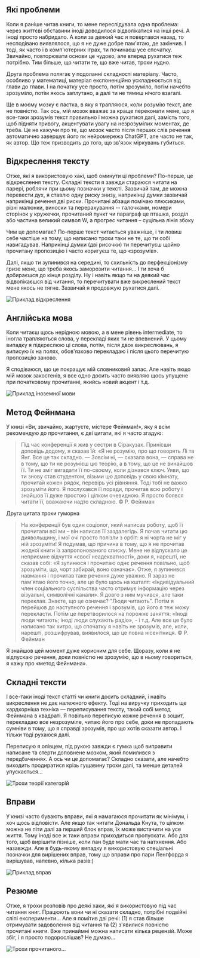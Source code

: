 ## Які проблеми

Коли я раніше читав книги, то мене переслідувала одна проблема: через життєві обставини іноді доводилося відволікатися на інші речі. А іноді просто набридало. А коли за деякий час я повертався назад, то несподівано виявлялося, що я не дуже добре пам'ятаю, де закінчив. І тоді, як часто і в комп'ютерних іграх, ти починаєш усе спочатку. Звичайно, повторювати основи це чудово, але вперед рухатися теж потрібно. Тим більше, що читати те, що вже читав, трохи нудно.

Друга проблема полягає у подоланні складності матеріалу. Часто, особливо у математиці, матеріал експоненційно ускладнюється від глави до глави. І на початку усе просто, потім зрозуміло, потім начебто зрозуміло, потім якось заплутано, а далі ти не тямиш нічого взагалі.

Ще в моєму мозку є пастка, в яку я трапляюся, коли розумію текст, але не повністю. Так ось, мій мозок вважає за краще переконати мене, що я все-таки зрозумів текст правильно і можна рухатися далі, замість того, щоб підняти тривогу, акцентувати увагу на незрозумілих моментах, де треба. Це не кажучи про те, що мозок часто після перших слів речення автоматично завершує його як нейромережа ChatGPT, але часто не так, як автор. Що теж призводить до того, що зв'язок міркувань губиться.

## Відкреслення тексту

Отже, які я використовую хакі, щоб оминути ці проблеми? По-перше, це відкреслення тексту. Складні тексти я завжди стараюся читати на парері, роблячи при цьому позначки у тексті. Зазвичай там, де можна перевести дух, я ставлю одну риску знизу, наприкінці думки зазвичай наприкінці речення дві риски. Прочитані абзаци помічаю плюсиками, різні малюнки, виноски та перерахування -- галочками, номери сторінок у кружечки, прочитаний пункт чи параграф це пташка, розділ або частина великий символ W, а прогрес читання – суцільна лінія збоку

Чим це допомагає? По-перше текст читається уважніше, і ти ловиш себе частіше на тому, що написано трохи таки не те, що ти собі навигадував. Наприкінці думки (дві рисочки) ти перечитуєш щойно прочитану пропозицію і часто коригуєш те, що «зрозумів».

Далі, якщо ти зупинився на середині, то схильність до перфекціонізму гризе мене, що треба якось заморозити читання... І ти хоча б добираєшся до кінця розділу. Ну і навіть якщо ти на деякий час відволікаєшся від читання, то перечитувати вже викреслений текст мене якось не тягне. Зазвичай я продовжую рухатися далі.

![Приклад відкреслення](https://raw.githubusercontent.com/mblog-dev/imgs/main/2024/02/reading-books-01.jpg)

## Англійська мова

Коли читаєш щось нерідною мовою, а в мене рівень intermediate, то іногла трапляються слова, у перекладі яких ти не впевнений. У цьому випадку я підкреслюю ці слова, потім, після двох викреслювань, я виписую їх на полях, обов'язково перекладаю і після цього перечитую пропозицію заново.

Я сподіваюся, що це покращує мій словниковий запас. Але навіть якщо мій мозок закостенів, я все одно досить часто виявляю щось упущене при початковому прочитанні, якийсь новий акцент і т.д.

![Приклад іноземної мови](https://raw.githubusercontent.com/mblog-dev/imgs/main/2024/02/reading-books-02.jpg)

## Метод Фейнмана

У книзі «Ви, звичайно, жартуєте, містере Фейнман!», яку я всім рекомендую до прочитання, є дві цитати, які я часто згадую:

> Під час конференції я жив у сестри в Сіракузах. Принісши доповідь додому, я сказав їй: «Я не розумію, про що говорять Лі та Янг. Все це так складно.
— Зовсім ні, — сказала вона, — справа не в тому, що ти не розумієш цю теорію, а в тому, що це не винайшов її. Ти не зміг вигадати її по-своєму, коли дізнався ключ. Уяви, що ти знову став студентом, візьми цю доповідь у свою кімнату, прочитай кожен рядок, перевірь усі рівняння. Тоді тобі не важко зрозуміти його.
> Я послухався її поради, прочитав всю роботу і знайшов її дуже простою і цілком очевидною. Я просто боявся читати її, вважаючи надто складною.
> © Р. Фейнман

Друга цитата трохи гуморна

> На конференції був один соціолог, який написав роботу, щоб її прочитали всі ми – він написав її заздалегідь. Я почав читати цю диявольщину, і мої очі просто полізли з орбіт: я ні чорта не міг у ній зрозуміти! Я подумав, що причина в тому, що я не прочитав жодної книги із запропонованого списку. Мене не відпускало це неприємне відчуття «своєї неадекватності», доки я, нарешті, не сказав собі: «Я зупинюся і прочитаю однє речення повільно, щоб зрозуміти, що, чорт забирай, воно означає».
> Отже, я зупинився навмання і прочитав таке речення дуже уважно. Я зараз не пам'ятаю його точно, але це було щось на кшталт: «Індивідуальний член соціального суспільства часто отримує інформацію через візуальні, символічні канали». Я довго з ним мучився, але таки переклав. Знаєте, що це означає? "Люди читають".
> Потім я перейшов до наступного речення і зрозумів, що його я теж можу перекласти. Потім це перетворилося на порожнє заняття: «Іноді люди читають; іноді люди слухають радіо», - і т.д. Але все це було написано так хитро, що спочатку я навіть не зрозумів, але, коли, нарешті, розшифрував, виявилося, що це повна нісенітниця.
> © Р. Фейнман

Я знайшов цей момент дуже корисним для себе. Щоразу, коли я не відпускаю речення, доки повністю не зрозумію, що в ньому говориться, я кажу про «метод Фейнмана».

## Складні тексти

І все-таки іноді текст статті чи книги досить складний, і навіть викреслення не дає належного ефекту. Тоді на виручку приходить ще хардкорніша техніка — переписування тексту, такий собі метод Фейнмана в квадраті. Я повільно переписую кожне речення в зошит, перекладаю все незрозуміле, читаю його про себе, доки не пропадають сумніви в тому, що я справді зрозумів, про що хотів сказати автор. І тільки тоді рухаюся далі.

Переписую я олівцем, під рукою завжди є гумка щоб виправити написане та стерти доповнене мозком, який помилився з передбаченнях. А ось чи це допомагає? Складно сказати, але начебто виходить продиратися крізь гущавину трохи далі, та менше деталей упускається...

![Трохи теорії категорій](https://raw.githubusercontent.com/mblog-dev/imgs/main/2024/02/reading-books-03.jpg)

## Вправи

У книзі часто бувають вправи, які я намагаюся прочитати як мінімум, і хоч щось відповісти. Але якщо так читати Дональда Кнута, то цілком можна не піти далі за перший блок вправ, їх може вистачити на усе життя. Тому іноді все ж таки вправи приходиться пропускати. Або для того, щоб вирішити пізніше, коли пан буде мати час та натхнення. Або назавжди. Але в будь-якому випадку я використовую спеціальні позначки для вирішених вправ, тому що вправи про пари Ленгфорда я вирішував, напевно, кілька разів:)

![Приклад вправ](https://raw.githubusercontent.com/mblog-dev/imgs/main/2024/02/reading-books-04.jpg)

## Резюме

Отже, я трохи розповів про деякі хаки, які я використовую під час читання книг. Працюють вони чи ні сказати складно, потрібні подвійні сліпі експерименти... Але я помітив дві речі: (1) я став більше отримувати задоволення від читання та (2) з'явилися повністю прочитані книги. Вже принаймні можна написати кілька рецензій. Може збіг, і я просто подорослішав? Не думаю...

![Трохи прочитаного...](https://raw.githubusercontent.com/mblog-dev/imgs/main/2024/02/reading-books-05.jpg)
